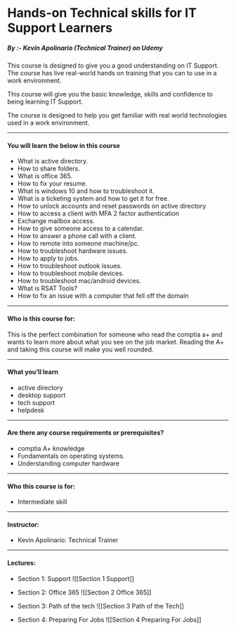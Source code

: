 # Hands-on Technical skills for IT Support Learners
##### *By :- Kevin Apolinario (Technical Trainer) on Udemy*
  
This course is designed to give you a good understanding on IT Support. The course has live real-world hands on training that you can to use in a work environment.

This course will give you the basic knowledge, skills and confidence to being learning IT Support.

The course is designed to help you get familiar with real world technologies used in a work environment.

---  

#### You will learn the below in this course

- What is active directory.
- How to share folders.
- What is office 365.
- How to fix your resume.
- What is windows 10 and how to troubleshoot it.
- What is a ticketing system and how to get it for free.
- How to unlock accounts and reset passwords on active directory
- How to access a client with MFA 2 factor authentication
- Exchange mailbox access.
- How to give someone access to a calendar.
- How to answer a phone call with a client.
- How to remote into someone machine/pc.
- How to troubleshoot hardware issues.
- How to apply to jobs.
- How to troubleshoot outlook issues.
- How to troubleshoot mobile devices.
- How to troubleshoot mac/android devices.
- What is RSAT Tools?
- How to fix an issue with a computer that fell off the domain

---

#### Who is this course for:

This is the perfect combination for someone who read the comptia a+ and wants to learn more about what you see on the job market. Reading the A+ and taking this course will make you well rounded.

---  

#### What you’ll learn

- active directory
- desktop support
- tech support
- helpdesk

---

#### Are there any course requirements or prerequisites?

- comptia A+ knowledge
- Fundamentals on operating systems.
- Understanding computer hardware

---

#### Who this course is for:

- Intermediate skill

---

#### Instructor:

- Kevin Apolinario: Technical Trainer

---
#### Lectures:

- Section 1: Support
	![[Section 1 Support]]

- Section 2: Office 365
	![[Section 2 Office 365]]

- Section 3: Path of the tech
	![[Section 3 Path of the Tech]]
- Section 4: Preparing For Jobs
	![[Section 4 Preparing For Jobs]]
